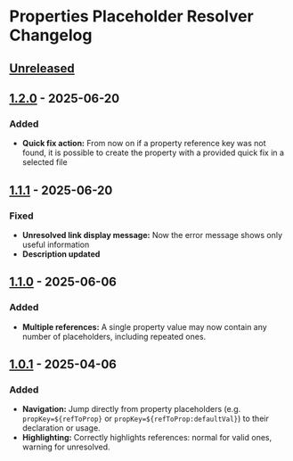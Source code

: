 <!-- Keep a Changelog guide -> https://keepachangelog.com -->

# Properties Placeholder Resolver Changelog

## [Unreleased]

## [1.2.0] - 2025-06-20

### Added

- **Quick fix action:** From now on if a property reference key was not found, it is possible to create the property 
  with a provided quick fix in a selected file

## [1.1.1] - 2025-06-20

### Fixed

- **Unresolved link display message:** Now the error message shows only useful information
- **Description updated**

## [1.1.0] - 2025-06-06

### Added

- **Multiple references:** A single property value may now contain any number of placeholders, including repeated ones.

## [1.0.1] - 2025-04-06

### Added

- **Navigation:** Jump directly from property placeholders (e.g. `propKey=${refToProp}` or 
`propKey=${refToProp:defaultVal}`) to their declaration or usage.
- **Highlighting:** Correctly highlights references: normal for valid ones, warning for unresolved.

[Unreleased]: https://github.com/DaNizz97/extended-prop-searcher/compare/v1.2.0...HEAD
[1.2.0]: https://github.com/DaNizz97/extended-prop-searcher/compare/v1.1.1...v1.2.0
[1.1.1]: https://github.com/DaNizz97/extended-prop-searcher/compare/v1.1.0...v1.1.1
[1.1.0]: https://github.com/DaNizz97/extended-prop-searcher/compare/v1.0.1...v1.1.0
[1.0.1]: https://github.com/DaNizz97/extended-prop-searcher/commits/v1.0.1
